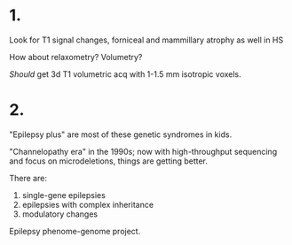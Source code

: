 # 1.

Look for T1 signal changes, forniceal and mammillary atrophy as well in HS

How about relaxometry? Volumetry?

*Should* get 3d T1 volumetric acq with 1-1.5 mm isotropic voxels.

# 2.

"Epilepsy plus" are most of these genetic syndromes in kids.

"Channelopathy era" in the 1990s; now with high-throughput sequencing and focus
on microdeletions, things are getting better.

There are:

1. single-gene epilepsies
2. epilepsies with complex inheritance
3. modulatory changes

Epilepsy phenome-genome project.


